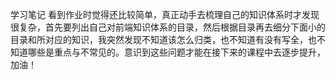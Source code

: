 学习笔记
看到作业时觉得还比较简单，真正动手去梳理自己的知识体系时才发现很复杂，首先要列出自己对前端知识体系的目录，然后根据目录再去细分下面小的目录和所对应的知识，我突然发现不知道该怎么归类，也不知道有没有写全，也不知道哪些是重点与不常见的。意识到这些问题才能在接下来的课程中去逐步提升，加油！
